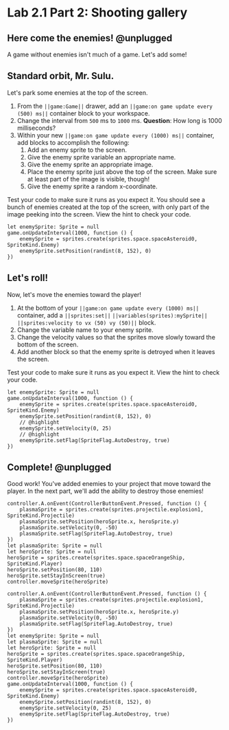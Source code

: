 # Lab 2.1 Part 2: Shooting gallery

## Here come the enemies! @unplugged

A game without enemies isn't much of a game. Let's add some!

## Standard orbit, Mr. Sulu.

Let's park some enemies at the top of the screen.

1.   From the ``||game:Game||`` drawer, add an
``||game:on game update every (500) ms||`` container block to your workspace.
1.   Change the interval from `500` ms to `1000` ms.
**Question**: How long is 1000 milliseconds?
1.   Within your new ``||game:on game update every (1000) ms||`` container,
add blocks to accomplish the following:
     1.   Add an enemy sprite to the screen.
     1.   Give the enemy sprite variable an appropriate name.
     1.   Give the enemy sprite an appropriate image.
     1.   Place the enemy sprite just above the top of the screen.
          Make sure at least part of the image is visible, though!
     1.   Give the enemy sprite a random x-coordinate.

Test your code to make sure it runs as you expect it.
You should see a bunch of enemies created at the top of the screen, with only
part of the image peeking into the screen.
View the hint to check your code.

```blocks
let enemySprite: Sprite = null
game.onUpdateInterval(1000, function () {
    enemySprite = sprites.create(sprites.space.spaceAsteroid0, SpriteKind.Enemy)
    enemySprite.setPosition(randint(8, 152), 0)
})
```

## Let's roll!

Now, let's move the enemies toward the player!

1.   At the bottom of your ``||game:on game update every (1000) ms||``
container, add a ``||sprites:set||`` ``||variables(sprites):mySprite||``
``||sprites:velocity to vx (50) vy (50)||`` block.
1.   Change the variable name to your enemy sprite.
1.   Change the velocity values so that the sprites move slowly
toward the bottom of the screen.
1.   Add another block so that the enemy sprite is detroyed when it leaves
the screen.

Test your code to make sure it runs as you expect it.
View the hint to check your code.

```blocks
let enemySprite: Sprite = null
game.onUpdateInterval(1000, function () {
    enemySprite = sprites.create(sprites.space.spaceAsteroid0, SpriteKind.Enemy)
    enemySprite.setPosition(randint(8, 152), 0)
    // @highlight
    enemySprite.setVelocity(0, 25)
    // @highlight
    enemySprite.setFlag(SpriteFlag.AutoDestroy, true)
})
```

## Complete! @unplugged

Good work! You've added enemies to your project that move toward the player.
In the next part, we'll add the ability to destroy those enemies!

```template
controller.A.onEvent(ControllerButtonEvent.Pressed, function () {
    plasmaSprite = sprites.create(sprites.projectile.explosion1, SpriteKind.Projectile)
    plasmaSprite.setPosition(heroSprite.x, heroSprite.y)
    plasmaSprite.setVelocity(0, -50)
    plasmaSprite.setFlag(SpriteFlag.AutoDestroy, true)
})
let plasmaSprite: Sprite = null
let heroSprite: Sprite = null
heroSprite = sprites.create(sprites.space.spaceOrangeShip, SpriteKind.Player)
heroSprite.setPosition(80, 110)
heroSprite.setStayInScreen(true)
controller.moveSprite(heroSprite)
```

```ghost
controller.A.onEvent(ControllerButtonEvent.Pressed, function () {
    plasmaSprite = sprites.create(sprites.projectile.explosion1, SpriteKind.Projectile)
    plasmaSprite.setPosition(heroSprite.x, heroSprite.y)
    plasmaSprite.setVelocity(0, -50)
    plasmaSprite.setFlag(SpriteFlag.AutoDestroy, true)
})
let enemySprite: Sprite = null
let plasmaSprite: Sprite = null
let heroSprite: Sprite = null
heroSprite = sprites.create(sprites.space.spaceOrangeShip, SpriteKind.Player)
heroSprite.setPosition(80, 110)
heroSprite.setStayInScreen(true)
controller.moveSprite(heroSprite)
game.onUpdateInterval(1000, function () {
    enemySprite = sprites.create(sprites.space.spaceAsteroid0, SpriteKind.Enemy)
    enemySprite.setPosition(randint(8, 152), 0)
    enemySprite.setVelocity(0, 25)
    enemySprite.setFlag(SpriteFlag.AutoDestroy, true)
})
```